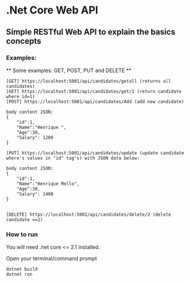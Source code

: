 # .Net Core Web API

## Simple RESTful Web API to explain the basics concepts


### Examples:
** Some examples: GET, POST, PUT and DELETE **

```
[GET] https://localhost:5001/api/candidates/getall (returns all candidates)
[GET] https://localhost:5001/api/candidates/get/1 (return candidate where id=1)
[POST] https://localhost:5001/api/candidates/Add (add new candidate)

body content JSON:
{
	"id":1,
	"Name":"Henrique ",
	"Age":30,
	"Salary": 1200
}

[PUT] https://localhost:5001/api/candidates/update (update candidate where's values in "id" tag's) with JSON data below:

body content JSON:
{
	"id":1,
	"Name":"Henrique Mello",
	"Age":30,
	"Salary": 1400
}


[DELETE] https://localhost:5001/api/candidates/delete/2 (delete candidate ==2)

```

### How to run

You will need .net core <= 2.1 installed.

Open your terminal/command prompt

```
dotnet build
dotnet run

```
